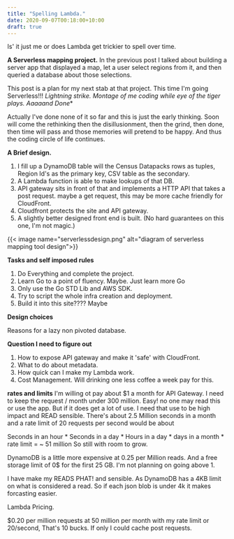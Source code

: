 ```yaml
---
title: "Spelling Lambda."
date: 2020-09-07T00:18:00+10:00
draft: true
---
```



Is' it just me or does Lambda get trickier to spell over time. 

**A Serverless mapping project.**
In the previous post I talked about building a server app that displayed a map, let a user select regions from it, and then queried a database about those selections. 

This post is a plan for my next stab at that project. This time I'm going Serverless!!! *Lightning strike. Montage of me coding while eye of the tiger plays. Aaaaand Done**

Actually I've done none of it so far and this is just the early thinking. Soon will come the rethinking then the disillusionment, then the grind, then done, then time will pass and those memories will pretend to be happy. And thus the coding circle of life continues.

**A Brief design.**

1. I fill up a DynamoDB table will the Census Datapacks rows as tuples, Region Id's as the primary key, CSV table as the secondary. 
2. A Lambda function is able to make lookups of that DB.
3. API gateway sits in front of that and implements a HTTP API that takes a post request. maybe a get request, this may be more cache friendly for CloudFront. 
4. Cloudfront protects the site and API gateway. 
5. A slightly better designed front end is built. (No hard guarantees on this one, I'm not magic.)

{{< image name="serverlessdesign.png" alt="diagram of serverless mapping tool design">}}

**Tasks and self imposed rules**

1. Do Everything and complete the project.
2. Learn Go to a point of fluency. Maybe. Just learn more Go
3. Only use the Go STD Lib and AWS SDK.
4. Try to script the whole infra creation and deployment.
4. Build it into this site???? Maybe

**Design choices**

Reasons for a lazy non pivoted database.

**Question I need to figure out**
1. How to expose API gateway and make it 'safe' with CloudFront.
2. What to do about metadata. 
3. How quick can I make my Lambda work. 
4. Cost Management. Will drinking one less coffee a week pay for this.

**rates and limits**
I'm willing ot pay about $1 a month for API Gateway. I need to keep the request / month under 300 million.
Easy! no one may read this or use the app. But if it does get a lot of use. I need that use to be high impact and READ sensible.  There's about 2.5 Million seconds in a month and a rate limit of 20 requests per second would be about 

Seconds in an hour * Seconds in a day * Hours in a day * days in a month * rate limit = ~ 51 million So still with room to grow.

DynamoDB is a little more expensive at
0.25 per Million reads. And a free storage limit of 0$ for the first 25 GB. I'm not planning on going above 1.

I have make my READS PHAT! and sensible. As DynamoDB has a 4KB limit on what is considered a read. So if each json blob is under 4k it makes forcasting easier.

Lambda Pricing.

$0.20 per million requests at 50 million per month with my rate limit or 20/second, That's 10 bucks. If only I could cache post requests.

